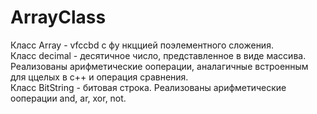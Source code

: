 # ArrayClass



Класс Array - vfccbd c фу нкццией поэлементного сложения.<br>
Класс decimal - десятичное число, представленное в виде массива. Реализованы арифметические ооперации, аналагичные встроенным для ццелых в с++ и операция сравнения. <br>
Класс BitString - битовая строка. Реализованы арифметические ооперации and, ar, xor, not.
